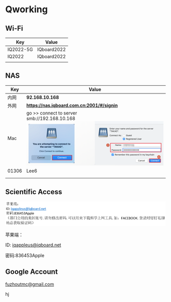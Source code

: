 # Qworking



## Wi-Fi

| Key       | Value       |
| --------- | ----------- |
| IQ2022-5G | IQboard2022 |
| IQ2022    | IQboard2022 |
|           |             |

## NAS

| Key   | Value                                                        |
| ----- | ------------------------------------------------------------ |
| 内网  | **92.168.10.168**                                            |
| 外网  | **https://nas.iqboard.com.cn:2001/#/signin**                 |
| Mac   | go >> connect to server<br />smb://192.168.10.168<br /><img src="./img/image-20230306140031036.png" alt="image-20230306140031036" style="zoom:67%;" /> |
| 01306 | Lee6                                                         |
|       |                                                              |
|       |                                                              |



## Scientific Access

<img src="./img/image-20230306134611051.png" alt="image-20230306134611051" style="zoom:77%;" /> 



苹果端：

ID: iqappleus@iqboard.net

密码:836453Apple





## Google Account

fuzhoutmc@gmail.com

hj
